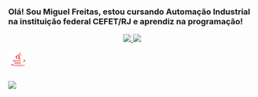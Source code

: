 ### Olá! Sou Miguel Freitas, estou cursando Automação Industrial na instituição federal CEFET/RJ e aprendiz na programação!
<div align="center">
  <a href="https://github.com/MiguelRFreitas">
  <img height="130em" src="https://github-readme-stats.vercel.app/api?username=MiguelRFreitas&show_icons=true&theme=tokyonight&include_all_commits=true&count_private=true"/>
  <img height="130em" src="https://github-readme-stats.vercel.app/api/top-langs/?username=MiguelRFreitas&layout=compact&langs_count=7&theme=tokyonight"/>
</div>
<div style="display: inline_block"><br>
  <img align="center" alt="Miguel-Java" height="30" width="40" src="https://raw.githubusercontent.com/devicons/devicon/master/icons/java/java-plain.svg">
</div>
  
  ## 
<div>
   <a href="https://www.linkedin.com/in/miguel-freitas-372834135/" target="_blank"><img src="https://img.shields.io/badge/-LinkedIn-%230077B5?style=for-the-badge&logo=linkedin&logoColor=white" target="_blank"></a> 
